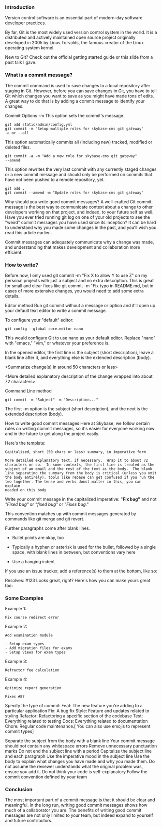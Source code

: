 ### Introduction
Version control software is an essential part of modern-day software developer practices.

By far, Git is the most widely used version control system in the world. It is a distributed and actively maintained open source project originally developed in 2005 by Linus Torvalds, the famous creator of the Linux operating system kernel.

New to Git? Check out the official getting started guide or this slide from a past talk I gave.

### What is a commit message?
The commit command is used to save changes to a local repository after staging in Git. However, before you can save changes in Git, you have to tell Git which changes you want to save as you might have made tons of edits. A great way to do that is by adding a commit message to identify your changes.

Commit Options
    -m
This option sets the commit's message.

    git add static/admin/config.yml
    git commit -m "Setup multiple roles for skybase-cms git gateway"
    -a or --all

This option automatically commits all (including new) tracked, modified or deleted files.

    git commit -a -m "Add a new role for skybase-cms git gateway"
    --amend

This option rewrites the very last commit with any currently staged changes or a new commit message and should only be performed on commits that have not been pushed to a remote repository, yet.

    git add .
    git commit --amend -m "Update roles for skybase-cms git gateway"

Why should you write good commit messages?
A well-crafted Git commit message is the best way to communicate context about a change to other developers working on that project, and indeed, to your future self as well.
Have you ever tried running git log on one of your old projects to see the "weird" commit messages you have used since its inception? It can be hard to understand why you made some changes in the past, and you'll wish you read this article earlier .

Commit messages can adequately communicate why a change was made, and understanding that makes development and collaboration more efficient.

### How to write?

Before now, I only used git commit -m "Fix X to allow Y to use Z" on my personal projects with just a subject and no extra description. This is great for small and clear fixes like git commit -m "Fix typo in README.md, but in cases of more extensive changes, you would need to add some extra details.

Editor method
Run git commit without a message or option and it'll open up your default text editor to write a commit message.

To configure your "default" editor:

    git config --global core.editor nano

This would configure Git to use nano as your default editor. Replace "nano" with "emacs," "vim," or whatever your preference is.

In the opened editor, the first line is the subject (short description), leave a blank line after it, and everything else is the extended description (body).

<Summarize change(s) in around 50 characters or less>

<More detailed explanatory description of the change wrapped into about 72
characters>

Command Line method
    
    git commit -m "Subject" -m "Description..."

The first -m option is the subject (short description), and the next is the extended description (body).

How to write good commit messages
Here at Skybase, we follow certain rules on writing commit messages, so it's easier for everyone working now and in the future to get along the project easily.


Here's the template:

    Capitalized, short (50 chars or less) summary, in imperative form

    More detailed explanatory text, if necessary.  Wrap it to about 72
    characters or so.  In some contexts, the first line is treated as the
    subject of an email and the rest of the text as the body.  The blank
    line separating the summary from the body is critical (unless you omit
    the body entirely); tools like rebase can get confused if you run the
    two together. The tense and verbs donot matter in this, you can explain
    needed on this body

Write your commit message in the capitalized imperative: **"Fix bug"** and not *"Fixed bug"* or *"fixed bug"*
or *"Fixes bug."* 

This convention matches up with commit messages generated
by commands like git merge and git revert.

Further paragraphs come after blank lines.

- Bullet points are okay, too

- Typically a hyphen or asterisk is used for the bullet, followed by a
  single space, with blank lines in between, but conventions vary here

- Use a hanging indent

If you use an issue tracker, add a reference(s) to them at the bottom,
like so:

Resolves: #123
Looks great, right? Here's how you can make yours great too:


### Some Examples

Example 1:

    Fix course redirect error


Example 2:

    Add examination module

    - Setup exam types
    - Add migration files for exams
    - Setup views for exam types

Example 3:

    Refractor fee calculation

Example 4:

    Optimize report generation

    Fixes #87


Specify the type of commit:
Feat: The new feature you're adding to a particular application
Fix: A bug fix
Style: Feature and updates related to styling
Refactor: Refactoring a specific section of the codebase
Test: Everything related to testing
Docs: Everything related to documentation
Chore: Regular code maintenance.[ You can also use emojis to represent commit types]

Separate the subject from the body with a blank line
Your commit message should not contain any whitespace errors
Remove unnecessary punctuation marks
Do not end the subject line with a period
Capitalize the subject line and each paragraph
Use the imperative mood in the subject line
Use the body to explain what changes you have made and why you made them.
Do not assume the reviewer understands what the original problem was, ensure you add it.
Do not think your code is self-explanatory
Follow the commit convention defined by your team

### Conclusion

The most important part of a commit message is that it should be clear and meaningful. In the long run, writing good commit messages shows how much of a collaborator you are. The benefits of writing good commit messages are not only limited to your team, but indeed expand to yourself and future contributors.
